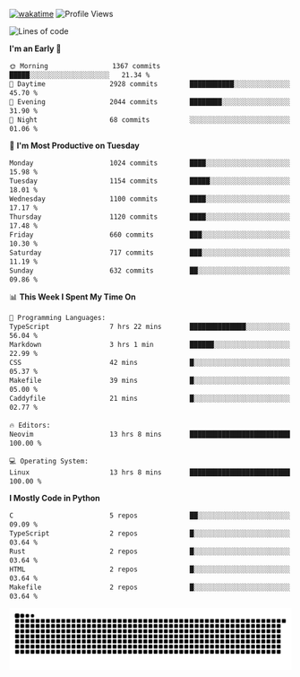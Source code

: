[![wakatime](https://wakatime.com/badge/user/b920b284-3cde-4cd4-b72e-f7f22d050b16.svg)](https://wakatime.com/@b920b284-3cde-4cd4-b72e-f7f22d050b16)
![Profile Views](http://img.shields.io/badge/Profile%20Views-4586-blue)
<!--START_SECTION:waka-->
![Lines of code](https://img.shields.io/badge/From%20Hello%20World%20I%27ve%20Written-5.3%20million%20lines%20of%20code-blue)

**I'm an Early 🐤** 

```text
🌞 Morning                1367 commits        █████░░░░░░░░░░░░░░░░░░░░   21.34 % 
🌆 Daytime                2928 commits        ███████████░░░░░░░░░░░░░░   45.70 % 
🌃 Evening                2044 commits        ████████░░░░░░░░░░░░░░░░░   31.90 % 
🌙 Night                  68 commits          ░░░░░░░░░░░░░░░░░░░░░░░░░   01.06 % 
```
📅 **I'm Most Productive on Tuesday** 

```text
Monday                   1024 commits        ████░░░░░░░░░░░░░░░░░░░░░   15.98 % 
Tuesday                  1154 commits        █████░░░░░░░░░░░░░░░░░░░░   18.01 % 
Wednesday                1100 commits        ████░░░░░░░░░░░░░░░░░░░░░   17.17 % 
Thursday                 1120 commits        ████░░░░░░░░░░░░░░░░░░░░░   17.48 % 
Friday                   660 commits         ███░░░░░░░░░░░░░░░░░░░░░░   10.30 % 
Saturday                 717 commits         ███░░░░░░░░░░░░░░░░░░░░░░   11.19 % 
Sunday                   632 commits         ██░░░░░░░░░░░░░░░░░░░░░░░   09.86 % 
```


📊 **This Week I Spent My Time On** 

```text
💬 Programming Languages: 
TypeScript               7 hrs 22 mins       ██████████████░░░░░░░░░░░   56.04 % 
Markdown                 3 hrs 1 min         ██████░░░░░░░░░░░░░░░░░░░   22.99 % 
CSS                      42 mins             █░░░░░░░░░░░░░░░░░░░░░░░░   05.37 % 
Makefile                 39 mins             █░░░░░░░░░░░░░░░░░░░░░░░░   05.00 % 
Caddyfile                21 mins             █░░░░░░░░░░░░░░░░░░░░░░░░   02.77 % 

🔥 Editors: 
Neovim                   13 hrs 8 mins       █████████████████████████   100.00 % 

💻 Operating System: 
Linux                    13 hrs 8 mins       █████████████████████████   100.00 % 
```

**I Mostly Code in Python** 

```text
C                        5 repos             ██░░░░░░░░░░░░░░░░░░░░░░░   09.09 % 
TypeScript               2 repos             █░░░░░░░░░░░░░░░░░░░░░░░░   03.64 % 
Rust                     2 repos             █░░░░░░░░░░░░░░░░░░░░░░░░   03.64 % 
HTML                     2 repos             █░░░░░░░░░░░░░░░░░░░░░░░░   03.64 % 
Makefile                 2 repos             █░░░░░░░░░░░░░░░░░░░░░░░░   03.64 % 
```




<!--END_SECTION:waka-->
![Snake animation](https://raw.githubusercontent.com/timmypidashev/timmypidashev/main/commits.svg)
